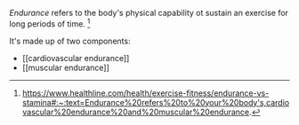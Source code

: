 *Endurance* refers to the body's physical capability ot sustain an exercise for long periods of time. [^1]

It's made up of two components:
- [[cardiovascular endurance]]
- [[muscular endurance]]

[^1]: https://www.healthline.com/health/exercise-fitness/endurance-vs-stamina#:~:text=Endurance%20refers%20to%20your%20body's,cardiovascular%20endurance%20and%20muscular%20endurance.